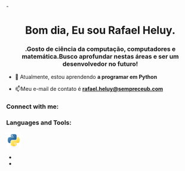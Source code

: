 -<h1 align="center">Bom dia, Eu sou Rafael Heluy. </h1>
<h3 align="center"> .Gosto de ciência da computação, computadores e matemática.Busco aprofundar nestas áreas e ser um desenvolvedor no futuro! </h3>

- 🌱 Atualmente, estou aprendendo **a programar em Python**

- 📫Meu e-mail de contato é **rafael.heluy@sempreceub.com**

<h3 align="left">Connect with me:</h3>
<p align="left">
</p>

<h3 align="left">Languages and Tools:</h3>
<p align="left"> <a href="https://www.python.org" target="_blank" rel="noreferrer"> <img src="https://raw.githubusercontent.com/devicons/devicon/master/icons/python/python-original.svg" alt="python" width="40" height="40"/> </a> </p>

-
-
<!---

-  👋 Hi, I’m @RafaelHeluy
- 👀 I’m interested in ...
- 🌱 I’m currently learning ...
- 💞️ I’m looking to collaborate on ...
- 📫 How to reach me ...
- 😄 Pronouns: ...
- ⚡ Fun fact: ...


RafaelHeluy/RafaelHeluy is a ✨ special ✨ repository because its `README.md` (this file) appears on your GitHub profile.
You can click the Preview link to take a look at your changes.
--->
